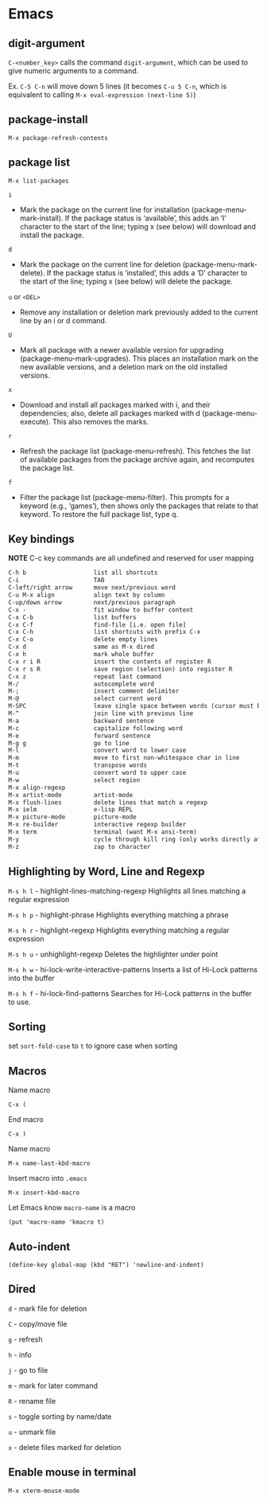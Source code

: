 # Emacs

## digit-argument

`C-<number_key>` calls the command `digit-argument`, which can be used to give numeric arguments to a command.

Ex. `C-5 C-n` will move down 5 lines (it becomes `C-u 5 C-n`, which is equivalent to calling `M-x eval-expression (next-line 5)`)

## package-install

`M-x package-refresh-contents`

## package list

`M-x list-packages`

`i`

- Mark the package on the current line for installation (package-menu-mark-install). If the package status is ‘available’, this adds an ‘I’ character to the start of the line; typing x (see below) will download and install the package.

`d`

- Mark the package on the current line for deletion (package-menu-mark-delete). If the package status is ‘installed’, this adds a ‘D’ character to the start of the line; typing x (see below) will delete the package.

`u` or `<DEL>`

- Remove any installation or deletion mark previously added to the current line by an i or d command.

`U`

- Mark all package with a newer available version for upgrading (package-menu-mark-upgrades). This places an installation mark on the new available versions, and a deletion mark on the old installed versions.

`x`

- Download and install all packages marked with i, and their dependencies; also, delete all packages marked with d (package-menu-execute). This also removes the marks.

`r`

- Refresh the package list (package-menu-refresh). This fetches the list of available packages from the package archive again, and recomputes the package list.

`f`

- Filter the package list (package-menu-filter). This prompts for a keyword (e.g., ‘games’), then shows only the packages that relate to that keyword. To restore the full package list, type q.

## Key bindings

**NOTE** C-c key commands are all undefined and reserved for user mapping

```txt
C-h b                   list all shortcuts
C-i                     TAB
C-left/right arrow      move next/previous word
C-u M-x align           align text by column
C-up/down arrow         next/previous paragraph
C-x -                   fit window to buffer content
C-x C-b                 list buffers
C-x C-f                 find-file [i.e. open file]
C-x C-h                 list shortcuts with prefix C-x
C-x C-o                 delete empty lines
C-x d                   same as M-x dired
C-x h                   mark whole buffer
C-x r i R               insert the contents of register R
C-x r s R               save region (selection) into register R
C-x z                   repeat last command
M-/                     autocomplete word
M-;                     insert comment delimiter
M-@                     select current word
M-SPC                   leave single space between words (cursor must be placed in whitespace)
M-^                     join line with previous line
M-a                     backward sentence
M-c                     capitalize following word
M-e                     forward sentence
M-g g                   go to line
M-l                     convert word to lower case
M-m                     move to first non-whitespace char in line
M-t                     transpose words
M-u                     convert word to upper case
M-w                     select region
M-x align-regexp
M-x artist-mode         artist-mode
M-x flush-lines         delete lines that match a regexp
M-x ielm                e-lisp REPL
M-x picture-mode        picture-mode
M-x re-builder          interactive regexp builder
M-x term                terminal (want M-x ansi-term)
M-y                     cycle through kill ring (only works directly after C-y)
M-z                     zap to character
```

## Highlighting by Word, Line and Regexp

`M-s h l` - highlight-lines-matching-regexp Highlights all lines matching a regular expression

`M-s h p` - highlight-phrase Highlights everything matching a phrase

`M-s h r` - highlight-regexp Highlights everything matching a regular expression

`M-s h u` - unhighlight-regexp Deletes the highlighter under point

`M-s h w` - hi-lock-write-interactive-patterns Inserts a list of Hi-Lock patterns into the buffer

`M-s h f` - hi-lock-find-patterns Searches for Hi-Lock patterns in the buffer to use.

## Sorting

set `sort-fold-case` to `t` to ignore case when sorting

## Macros

Name macro

```emacs
C-x (
```

End macro

```emacs
C-x )
```

Name macro

```emacs
M-x name-last-kbd-macro
```

Insert macro into `.emacs`

```emacs
M-x insert-kbd-macro
```

Let Emacs know `macro-name` is a macro

```emacs
(put 'macro-name 'kmacro t)
```

## Auto-indent

```emacs
(define-key global-map (kbd "RET") 'newline-and-indent)
```

## Dired

`d` - mark file for deletion

`C` - copy/move file

`g` - refresh

`h` - info

`j` - go to file

`m` - mark for later command

`R` - rename file

`s` - toggle sorting by name/date

`u` - unmark file

`x` - delete files marked for deletion

## Enable mouse in terminal

```emacs
M-x xterm-mouse-mode
```
